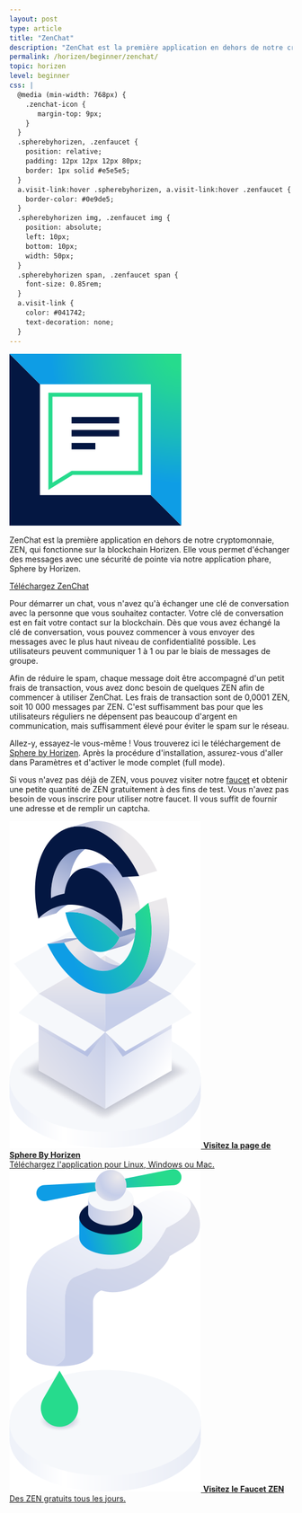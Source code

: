 ```yaml
---
layout: post
type: article
title: "ZenChat"
description: "ZenChat est la première application en dehors de notre cryptomonnaie, le ZEN, qui s'éxecute sur la blockchain Horizen."
permalink: /horizen/beginner/zenchat/
topic: horizen
level: beginner
css: |
  @media (min-width: 768px) {
    .zenchat-icon {
       margin-top: 9px;
    }
  }
  .spherebyhorizen, .zenfaucet {
    position: relative;
    padding: 12px 12px 12px 80px;
    border: 1px solid #e5e5e5;
  }
  a.visit-link:hover .spherebyhorizen, a.visit-link:hover .zenfaucet {
    border-color: #0e9de5;
  }
  .spherebyhorizen img, .zenfaucet img {
    position: absolute;
    left: 10px;
    bottom: 10px;
    width: 50px;
  }
  .spherebyhorizen span, .zenfaucet span {
    font-size: 0.85rem;
  }
  a.visit-link {
    color: #041742;
    text-decoration: none;
  }
---
```


<div class="row mb-3">
    <div class="col-md-3 col-lg-2">
        <img src="/assets/post_files/horizen/beginner/zenchat/zenchat-icon.svg" alt="ZenChat" class="zenchat-icon lead-icon"/>
    </div>
    <div class="col-md-9 col-lg-10 lead">
        <p>
            ZenChat est la première application en dehors de notre cryptomonnaie, ZEN, qui fonctionne sur la blockchain Horizen. Elle vous permet d'échanger des messages avec une sécurité de pointe via notre application phare, Sphere by Horizen.
        </p>
        <p class="mb-0">
            <a class="btn btn-info" href="https://www.horizen.global/es/zenchat/" target="_blank">Téléchargez ZenChat</a>
        </p>
    </div>
</div>

Pour démarrer un chat, vous n'avez qu'à échanger une clé de conversation avec la personne que vous souhaitez contacter. Votre clé de conversation est en fait votre contact sur la blockchain. Dès que vous avez échangé la clé de conversation, vous pouvez commencer à vous envoyer des messages avec le plus haut niveau de confidentialité possible. Les utilisateurs peuvent communiquer 1 à 1 ou par le biais de messages de groupe.

Afin de réduire le spam, chaque message doit être accompagné d'un petit frais de transaction, vous avez donc besoin de quelques ZEN afin de commencer à utiliser ZenChat. Les frais de transaction sont de 0,0001 ZEN, soit 10 000 messages par ZEN. C'est suffisamment bas pour que les utilisateurs réguliers ne dépensent pas beaucoup d'argent en communication, mais suffisamment élevé pour éviter le spam sur le réseau.

Allez-y, essayez-le vous-même ! Vous trouverez ici le téléchargement de [Sphere by Horizen](https://www.horizen.global/spherebyhorizen/). Après la procédure d'installation, assurez-vous d'aller dans Paramètres et d'activer le mode complet (full mode).

Si vous n'avez pas déjà de ZEN, vous pouvez visiter notre [faucet](https://www.getzen.cash/) et obtenir une petite quantité de ZEN gratuitement à des fins de test. Vous n'avez pas besoin de vous inscrire pour utiliser notre faucet. Il vous suffit de fournir une adresse et de remplir un captcha.

<div class="row mt-4">
    <div class="col-md-6 mt-5">
        <a href="https://www.horizen.global/spherebyhorizen/" target="_blank" class="visit-link">
            <div class="spherebyhorizen">
                <img src="/assets/post_files/horizen/beginner/zenchat/SbH.svg" alt="Sphere By Horizen"/>
                <strong>Visitez la page de Sphere By Horizen</strong><br/>
                <span>Téléchargez l'application pour Linux, Windows ou Mac.</span>
            </div>
        </a>
    </div>
    <div class="col-md-6 mt-5">
        <a href="https://getzen.cash/" target="_blank" class="visit-link">
            <div class="zenfaucet">
                <img src="/assets/post_files/horizen/beginner/zenchat/faucet.svg" alt="ZEN Faucet"/>
                <strong>Visitez le Faucet ZEN</strong><br/>
                <span>Des ZEN gratuits tous les jours.</span>
            </div>
        </a>
    </div>
</div>
